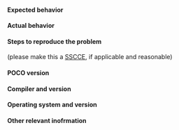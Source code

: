 #### Expected behavior

#### Actual behavior

#### Steps to reproduce the problem
(please make this a [SSCCE](http://www.sscce.org/), if applicable and reasonable)

#### POCO version

#### Compiler and version

#### Operating system and version

#### Other relevant inofrmation
